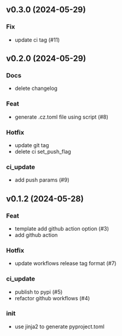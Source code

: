 ## v0.3.0 (2024-05-29)

### Fix

- update ci tag (#11)

## v0.2.0 (2024-05-29)

### Docs

- delete changelog

### Feat

- generate .cz.toml file using script (#8)

### Hotfix

- update git tag
- delete ci set_push_flag

### ci_update

- add push params (#9)

## v0.1.2 (2024-05-28)

### Feat

- template add github action option (#3)
- add github action

### Hotfix

- update workflows release tag format (#7)

### ci_update

- publish to pypi (#5)
- refactor github workflows (#4)

### init

- use jinja2 to generate pyproject.toml
